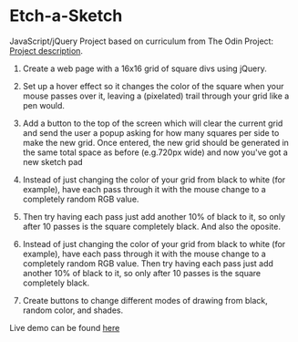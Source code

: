 # Etch-a-Sketch

JavaScript/jQuery Project based on curriculum from The Odin Project: [Project description](http://www.theodinproject.com/courses/web-development-101/lessons/javascript-and-jquery).

1. Create a web page with a 16x16 grid of square divs using jQuery.

2. Set up a hover effect so it changes the color of the square when your mouse passes over it, leaving a (pixelated) trail through your grid like a pen would.

3. Add a button to the top of the screen which will clear the current grid and send the user a popup asking for how many squares per side to make the new grid. Once entered, the new grid should be generated in the same total space as before (e.g.720px wide) and now you've got a new sketch pad

4. Instead of just changing the color of your grid from black to white (for example), have each pass through it with the mouse change to a completely random RGB value.

5. Then try having each pass just add another 10% of black to it, so only after 10 passes is the square completely black. And also the oposite.

6. Instead of just changing the color of your grid from black to white (for example), have each pass through it with the mouse change to a completely random RGB value. Then try having each pass just add another 10% of black to it, so only after 10 passes is the square completely black.

7. Create buttons to change different modes of drawing from black, random color, and shades.



Live demo can be found [here](https://danpete.github.io/etch_a_sketch/)

